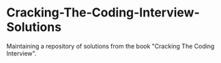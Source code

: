 # Cracking-The-Coding-Interview-Solutions
Maintaining a repository of solutions from the book "Cracking The Coding Interview".
